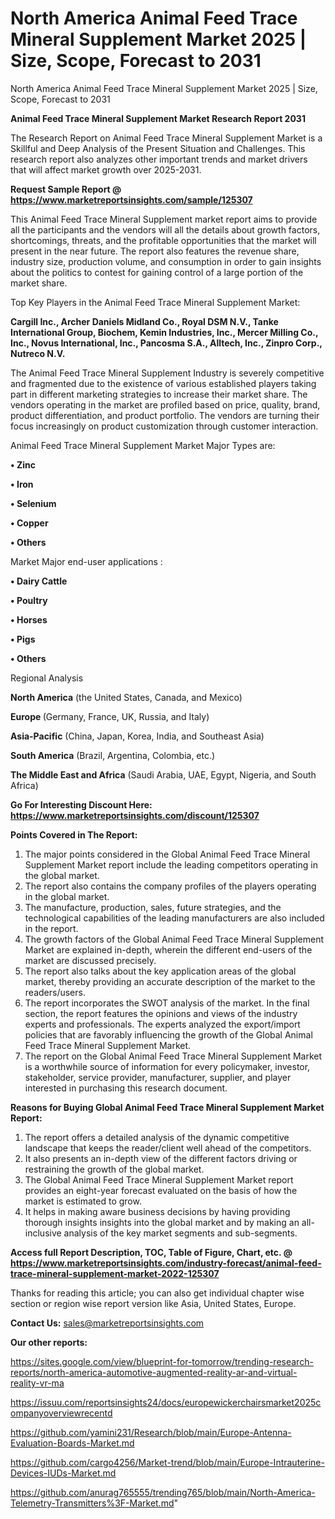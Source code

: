 # North America Animal Feed Trace Mineral Supplement Market 2025 | Size, Scope, Forecast to 2031
North America Animal Feed Trace Mineral Supplement Market 2025 | Size, Scope, Forecast to 2031

<strong>Animal Feed Trace Mineral Supplement Market Research Report 2031</strong>

The Research Report on Animal Feed Trace Mineral Supplement Market is a Skillful and Deep Analysis of the Present Situation and Challenges. This research report also analyzes other important trends and market drivers that will affect market growth over 2025-2031.

<strong>Request Sample Report @ <a href=https://www.marketreportsinsights.com/sample/125307>https://www.marketreportsinsights.com/sample/125307</a></strong>

This Animal Feed Trace Mineral Supplement market report aims to provide all the participants and the vendors will all the details about growth factors, shortcomings, threats, and the profitable opportunities that the market will present in the near future. The report also features the revenue share, industry size, production volume, and consumption in order to gain insights about the politics to contest for gaining control of a large portion of the market share.

Top Key Players in the Animal Feed Trace Mineral Supplement Market:

<strong>Cargill Inc., Archer Daniels Midland Co., Royal DSM N.V., Tanke International Group, Biochem, Kemin Industries, Inc., Mercer Milling Co., Inc., Novus International, Inc., Pancosma S.A., Alltech, Inc., Zinpro Corp., Nutreco N.V.</strong>

The Animal Feed Trace Mineral Supplement Industry is severely competitive and fragmented due to the existence of various established players taking part in different marketing strategies to increase their market share. The vendors operating in the market are profiled based on price, quality, brand, product differentiation, and product portfolio. The vendors are turning their focus increasingly on product customization through customer interaction.

Animal Feed Trace Mineral Supplement Market Major Types are:

<strong>• Zinc

• Iron

• Selenium

• Copper

• Others</strong>

Market Major end-user applications :

<strong>• Dairy Cattle

• Poultry

• Horses

• Pigs

• Others</strong>

Regional Analysis

</u><strong><b>North America</b></strong> (the United States, Canada, and Mexico)

<strong><b>Europe </b></strong>(Germany, France, UK, Russia, and Italy)

<strong><b>Asia-Pacific</b></strong> (China, Japan, Korea, India, and Southeast Asia)

<strong><b>South America</b></strong> (Brazil, Argentina, Colombia, etc.)

<strong><b>The Middle East and Africa</b></strong> (Saudi Arabia, UAE, Egypt, Nigeria, and South Africa)

<strong>Go For Interesting Discount Here: <a href=https://www.marketreportsinsights.com/discount/125307>https://www.marketreportsinsights.com/discount/125307</a></strong>

<strong>Points Covered in The Report:</strong>
<ol>
  <li>The major points considered in the Global Animal Feed Trace Mineral Supplement Market report include the leading competitors operating in the global market.</li>
  <li>The report also contains the company profiles of the players operating in the global market.</li>
  <li>The manufacture, production, sales, future strategies, and the technological capabilities of the leading manufacturers are also included in the report.</li>
  <li>The growth factors of the Global Animal Feed Trace Mineral Supplement Market are explained in-depth, wherein the different end-users of the market are discussed precisely.</li>
  <li>The report also talks about the key application areas of the global market, thereby providing an accurate description of the market to the readers/users.</li>
  <li>The report incorporates the SWOT analysis of the market. In the final section, the report features the opinions and views of the industry experts and professionals. The experts analyzed the export/import policies that are favorably influencing the growth of the Global Animal Feed Trace Mineral Supplement Market.</li>
  <li>The report on the Global Animal Feed Trace Mineral Supplement Market is a worthwhile source of information for every policymaker, investor, stakeholder, service provider, manufacturer, supplier, and player interested in purchasing this research document.</li>
</ol>
<strong>Reasons for Buying Global Animal Feed Trace Mineral Supplement Market Report:</strong>

<ol>
  <li>The report offers a detailed analysis of the dynamic competitive landscape that keeps the reader/client well ahead of the competitors.</li>
  <li>It also presents an in-depth view of the different factors driving or restraining the growth of the global market.</li>
  <li>The Global Animal Feed Trace Mineral Supplement Market report provides an eight-year forecast evaluated on the basis of how the market is estimated to grow.</li>
  <li>It helps in making aware business decisions by having providing thorough insights insights into the global market and by making an all-inclusive analysis of the key market segments and sub-segments.</li>
</ol>
<strong>Access full Report Description, TOC, Table of Figure, Chart, etc. @ <a href=https://www.marketreportsinsights.com/industry-forecast/animal-feed-trace-mineral-supplement-market-2022-125307>https://www.marketreportsinsights.com/industry-forecast/animal-feed-trace-mineral-supplement-market-2022-125307</a></strong>


Thanks for reading this article; you can also get individual chapter wise section or region wise report version like Asia, United States, Europe.

<strong>Contact Us:</strong>
sales@marketreportsinsights.com

<strong>Our other reports:</strong>

<a href=https://sites.google.com/view/blueprint-for-tomorrow/trending-research-reports/north-america-automotive-augmented-reality-ar-and-virtual-reality-vr-ma>https://sites.google.com/view/blueprint-for-tomorrow/trending-research-reports/north-america-automotive-augmented-reality-ar-and-virtual-reality-vr-ma</a>

<a href=https://issuu.com/reportsinsights24/docs/europewickerchairsmarket2025companyoverviewrecentd>https://issuu.com/reportsinsights24/docs/europewickerchairsmarket2025companyoverviewrecentd</a>

<a href=https://github.com/yamini231/Research/blob/main/Europe-Antenna-Evaluation-Boards-Market.md>https://github.com/yamini231/Research/blob/main/Europe-Antenna-Evaluation-Boards-Market.md</a>

<a href=https://github.com/cargo4256/Market-trend/blob/main/Europe-Intrauterine-Devices-IUDs-Market.md>https://github.com/cargo4256/Market-trend/blob/main/Europe-Intrauterine-Devices-IUDs-Market.md</a>

<a href=https://github.com/anurag765555/trending765/blob/main/North-America-Telemetry-Transmitters%3F-Market.md>https://github.com/anurag765555/trending765/blob/main/North-America-Telemetry-Transmitters%3F-Market.md</a>"
